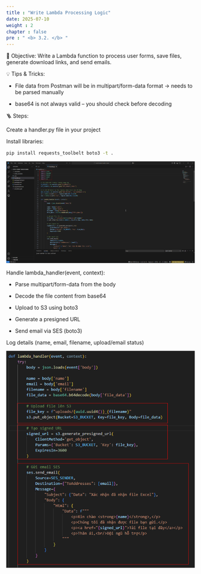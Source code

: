 ```yaml
---
title : "Write Lambda Processing Logic"
date: 2025-07-10 
weight : 2 
chapter : false
pre : " <b> 3.2. </b> "
---
```

🎯 Objective: Write a Lambda function to process user forms, save files, generate download links, and send emails.

💡 Tips & Tricks:

- File data from Postman will be in multipart/form-data format → needs to be parsed manually

- base64 is not always valid – you should check before decoding

🪜 Steps:

Create a handler.py file in your project

Install libraries:
```bash
pip install requests_toolbelt boto3 -t .
```
![S3](/images/3.buildanddeploy/3.2-lambda.png)

Handle lambda_handler(event, context):

- Parse multipart/form-data from the body

- Decode the file content from base64

- Upload to S3 using boto3

- Generate a presigned URL

- Send email via SES (boto3)

Log details (name, email, filename, upload/email status)

![S3](/images/3.buildanddeploy/3.2-lambda-3.png)